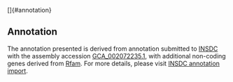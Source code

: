 []{#annotation}

Annotation
----------

The annotation presented is derived from annotation submitted to
[INSDC](http://www.insdc.org) with the assembly accession
[GCA\_002072235.1](http://www.ebi.ac.uk/ena/data/view/GCA_002072235.1),
with additional non-coding genes derived from
[Rfam](http://rfam.xfam.org/). For more details, please visit [INSDC
annotation
import](http://ensemblgenomes.org/info/data/insdc_annotation).
